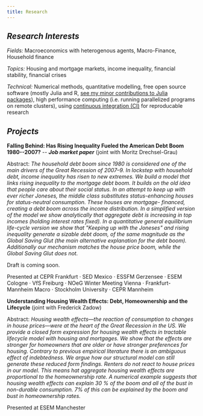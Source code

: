 ```yaml
---
title: Research
---
```


## _Research Interests_

_Fields:_ Macroeconomics with heterogenous agents, Macro-Finance, Household finance

_Topics:_ Housing and mortgage markets, income inequality, financial stability, financial crises

_Technical:_ Numerical methods, quantitative modelling, free open source software (mostly Julia and R, [see my minor contributions to Julia packages](https://github.com/search?q=is%3Apr+author%3Agreimel+type%3Apr&type=Issues)), high performance computing (i.e. running parallelized programs on remote clusters), using [continuous integration (CI)](https://en.wikipedia.org/wiki/Continuous_integration) for reproducable research

## _Projects_

**Falling Behind: Has Rising Inequality Fueled the American Debt Boom 1980--2007?** -- **_Job market paper_** (joint with Moritz Drechsel-Grau)

Abstract:
_The household debt boom since 1980 is considered one of the main drivers of
the Great Recession of 2007–9. In lockstep with household debt, income inequality
has risen to new extremes. We build a model that links rising inequality to the
mortgage debt boom. It builds on the old idea that people care about their social
status. In an attempt to keep up with ever richer Joneses, the middle class substitutes
status-enhancing houses for status-neutral consumption. These houses are mortgage-
financed, creating a debt boom across the income distribution. In a simplified version of the model we show analytically that aggregate debt is increasing in top incomes (holding interest rates fixed). In a quantitative general equilibrium life-cycle version we show that "Keeping up with the Joneses" and rising inequality generate a sizable debt doom, of the same magnitude as the Global Saving Glut (the main alternative explanation for the debt boom). Additionally our mechanism matches the house price boom, while the Global Saving Glut does not._

Draft is coming soon.

Presented at CEPR Frankfurt · SED Mexico · ESSFM Gerzensee · ESEM Cologne · VfS Freiburg · NOeG Winter Meeting Vienna · Frankfurt-Mannheim Macro · Stockholm University · CEPR Mannheim

**Understanding Housing Wealth Effects: Debt, Homeownership and the Lifecycle** (joint with Frederick Zadow)

Abstract: _Housing wealth effects—the reaction of consumption to changes in house
prices—were at the heart of the Great Recession in the US. We provide a closed form
expression for housing wealth effects in tractable lifecycle model with 
housing and mortgages. We show that the effects are stronger for homeowners that are
older or have stronger preferences for housing. Contrary to previous empirical
literature there is an ambiguous effect of indebtedness. We argue how our structural
model can still generate these reduced form findings. Renters do not react to
house prices in our model. This means hat aggregate housing wealth effects are proportional to the
homeownership rate. A numerical example suggests that housing wealth effects can explain 30 % of the boom
and all of the bust in non-durable consumption. 7% of this can be explained
by the boom and bust in homeownership rates._

Presented at ESEM Manchester